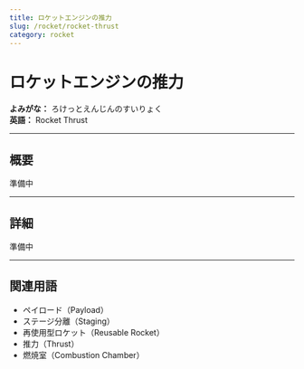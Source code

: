 ```yaml
---
title: ロケットエンジンの推力
slug: /rocket/rocket-thrust
category: rocket
---
```


# ロケットエンジンの推力

**よみがな：** ろけっとえんじんのすいりょく  
**英語：** Rocket Thrust  

---

## 概要

準備中

---

## 詳細

準備中

---

## 関連用語

- ペイロード（Payload）
- ステージ分離（Staging）
- 再使用型ロケット（Reusable Rocket）
- 推力（Thrust）
- 燃焼室（Combustion Chamber）

